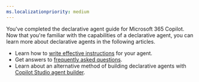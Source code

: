 ```yaml
---
ms.localizationpriority: medium
---
```


<!-- markdownlint-disable MD041 -->

You've completed the declarative agent guide for Microsoft 365 Copilot. Now that you're familiar with the capabilities of a declarative agent, you can learn more about declarative agents in the following articles.

- Learn how to [write effective instructions](../../declarative-agent-instructions.md) for your agent.
- Get answers to [frequently asked questions](../../transparency-faq-declarative-agent.md).
- Learn about an alternative method of building declarative agents with [Copilot Studio agent builder](../../copilot-studio-agent-builder.md).
